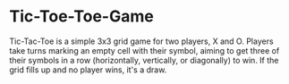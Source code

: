 # Tic-Toe-Toe-Game
Tic-Tac-Toe is a simple 3x3 grid game for two players, X and O. Players take turns marking an empty cell with their symbol, aiming to get three of their symbols in a row (horizontally, vertically, or diagonally) to win. If the grid fills up and no player wins, it's a draw.
